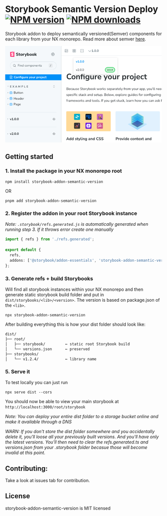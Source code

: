 # Storybook Semantic Version Deploy [![NPM version](https://img.shields.io/npm/v/storybook-addon-semantic-version.svg?style=flat)](https://npmjs.com/package/storybook-addon-semantic-version) [![NPM downloads](https://img.shields.io/npm/dm/storybook-addon-semantic-version.svg?style=flat)](https://npmjs.com/package/storybook-addon-semantic-version)

Storybook addon to deploy semantically versioned(Semver) components for each library from your NX monorepo. Read more about semver [here](https://semver.org/).

![screenshot](./assets/screenshot.png)

## Getting started

### 1. Install the package in your NX monorepo root

```shell
npm install storybook-addon-semantic-version
```

OR

```shell
pnpm add storybook-addon-semantic-version
```

### 2. Register the addon in your root Storybook instance

_Note: `.storybook/refs.generated.js` is automatically generated when running step 3. If it throws error create one manually_

```typescript
import { refs } from './refs.generated';

export default {
  refs,
  addons: ['@storybook/addon-essentials', 'storybook-addon-semantic-version'],
};
```

### 3. Generate refs + build Storybooks

Will find all storybook instances within your NX monorepo and then generate static storybook build folder and put in `dist/storybooks/<lib>/<version>`. The version is based on package.json of the `<lib>`.

```shell
npx storybook-addon-semantic-version
```

After building everything this is how your dist folder should look like:

```
dist/
├── root/
│   ├── storybook/         ← static root Storybook build
│   └── versions.json      ← preserved
├── storybooks/
│   └── v1.2.4/            ← library name
```

### 5. Serve it

To test locally you can just run

```shell
npx serve dist --cors
```

You should now be able to view your main storybook at `http://localhost:3000/root/storybook`

_Note: You can deploy your entire dist folder to a storage bucket online and make it available through a DNS_

_WARN: If you don't store the dist folder somewhere and you accidentally delete it, you'll loose all your previously built versions. And you'll have only the latest versions. You'll then need to clear the refs.generated.ts and versions.json from your .storybook folder becasue those will become invalid at this point._

## Contributing:

Take a look at issues tab for contribution.

## License

storybook-addon-semantic-version is MIT licensed
